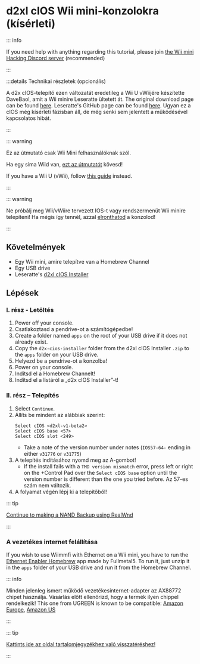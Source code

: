 # d2xl cIOS Wii mini-konzolokra (kísérleti)

::: info

If you need help with anything regarding this tutorial, please join [the Wii mini Hacking Discord server](https://discord.gg/6ryxnkS) (recommended)

:::

:::details Technikai részletek (opcionális)

A d2x cIOS-telepítő ezen változatát eredetileg a Wii U vWiijére készítette DaveBaol, amit a Wii minire Leseratte ültetett át. The original download page can be found [here](https://wii.leseratte10.de/d2xl-cIOS/). Leseratte's GitHub page can be found [here](https://github.com/Leseratte10/d2xl-cios). Ugyan ez a cIOS még kísérleti fázisban áll, de még senki sem jelentett a működésével kapcsolatos hibát.

:::

::: warning

Ez az útmutató csak Wii Mini felhasználóknak szól.

Ha egy sima Wiid van, [ezt az útmutatót](cios) kövesd!

If you have a Wii U (vWii), follow [this guide](cios-vwii) instead.

:::

::: warning

Ne próbálj meg Wii/vWiire tervezett IOS-t vagy rendszermenüt Wii minire telepíteni! Ha mégis így tennél, azzal [elronthatod](bricks#ios-brick) a konzolod!

:::

## Követelmények

- Egy Wii mini, amire telepítve van a Homebrew Channel
- Egy USB drive
- Leseratte's [d2xl cIOS Installer](/assets/files/d2xl_wii_mini_cIOS_installer_v1_beta2.zip)

## Lépések

### I. rész - Letöltés

1. Power off your console.
2. Csatlakoztasd a pendrive-ot a számítógépedbe!
3. Create a folder named `apps` on the root of your USB drive if it does not already exist.
4. Copy the `d2x-cios-installer` folder from the d2xl cIOS Installer `.zip` to the `apps` folder on your USB drive.
5. Helyezd be a pendrive-ot a konzolba!
6. Power on your console.
7. Indítsd el a Homebrew Channelt!
8. Indítsd el a listáról a „d2x cIOS Installer”-t!

### II. rész – Telepítés

1. Select `Continue`.
2. Állíts be mindent az alábbiak szerint:
   ```
   Select cIOS <d2xl-v1-beta2>
   Select cIOS base <57>
   Select cIOS slot <249>
   ```
   - Take a note of the version number under notes (`IOS57-64-` ending in either `v31776` or `v31775`)
3. A telepítés indításához nyomd meg az A-gombot!
   - If the install fails with a `TMD version mismatch` error, press left or right on the +Control Pad over the `Select cIOS base` option until the version number is different than the one you tried before. Az 57-es szám nem változik.
4. A folyamat végén lépj ki a telepítőből!

::: tip

[Continue to making a NAND Backup using RealWnd](wnd-mini)

:::

### A vezetékes internet felállítása

If you wish to use Wiimmfi with Ethernet on a Wii mini, you have to run the [Ethernet Enabler Homebrew](/assets/files/Wii_Mini_Ethernet_Enable.zip) app made by Fullmetal5. To run it, just unzip it in the `apps` folder of your USB drive and run it from the Homebrew Channel.

::: info

Minden jelenleg ismert működő vezetékesinternet-adapter az AX88772 chipet használja. Vásárlás előtt ellenőrizd, hogy a termék ilyen chippel rendelkezik! This one from UGREEN is known to be compatible: [Amazon Europe](https://www.amazon.de/dp/B00MYT481C), [Amazon US](https://a.co/d/3OcSJDS)

:::

::: tip

[Kattints ide az oldal tartalomjegyzékhez való visszatéréshez!](site-navigation)

:::
